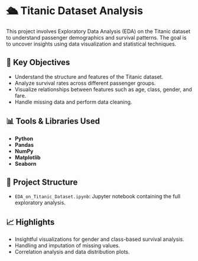 # 🛳️ Titanic Dataset Analysis 

This project involves Exploratory Data Analysis (EDA) on the Titanic dataset to understand passenger demographics and survival patterns. The goal is to uncover insights using data visualization and statistical techniques.

## 📌 Key Objectives

- Understand the structure and features of the Titanic dataset.
- Analyze survival rates across different passenger groups.
- Visualize relationships between features such as age, class, gender, and fare.
- Handle missing data and perform data cleaning.

## 📊 Tools & Libraries Used

- **Python**
- **Pandas**
- **NumPy**
- **Matplotlib**
- **Seaborn**

## 📁 Project Structure

- `EDA_on_Titanic_Dataset.ipynb`: Jupyter notebook containing the full exploratory analysis.

## 📈 Highlights

- Insightful visualizations for gender and class-based survival analysis.
- Handling and imputation of missing values.
- Correlation analysis and data distribution plots.
